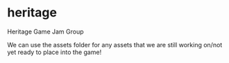 # heritage
Heritage Game Jam Group

We can use the assets folder for any assets that we are still working on/not yet ready to place into the game!